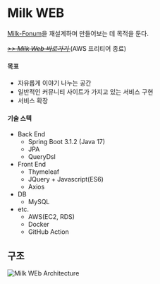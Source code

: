 # Milk WEB

[Milk-Fonum](https://github.com/KwonYH-sky/Milk-Fonum)을 재설계하며 만들어보는 데 목적을 둔다.

~~*[>> Milk Web 바로가기 ](http://ec2-15-164-94-236.ap-northeast-2.compute.amazonaws.com/)*~~(AWS 프리티어 종료)

#### 목표
- 자유롭게 이야기 나누는 공간
- 일반적인 커뮤니티 사이트가 가지고 있는 서비스 구현
- 서비스 확장


#### 기술 스텍
- Back End
    - Spring Boot 3.1.2 (Java 17)
    - JPA
    - QueryDsl
- Front End
    - Thymeleaf
    - JQuery + Javascript(ES6)
    - Axios
- DB
    - MySQL
- etc.
  - AWS(EC2, RDS)
  - Docker
  - GitHub Action


## 구조
![Milk WEb Architecture](doc/img/milkweb%20아키텍처.PNG)

